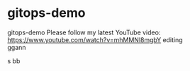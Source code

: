 # gitops-demo
gitops-demo 
Please follow my latest YouTube video: https://www.youtube.com/watch?v=mhMMNl8mgbY
editing  
ggann
   
    
  
 
s
 bb
  
